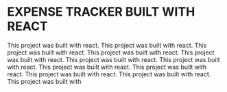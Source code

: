 # EXPENSE TRACKER BUILT WITH REACT

This project was built with react.
This project was built with react.
This project was built with react.
This project was built with react.
This project was built with react.
This project was built with react.
This project was built with react.
This project was built with react.
This project was built with react.
This project was built with react.
This project was built with react.
This project was built with